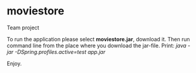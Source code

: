 # moviestore
Team project

To run the application please select **moviestore.jar**, download it. 
Then run command line from the place where you download the jar-file.
Print:
_java -jar -DSpring.profiles.active=test app.jar_

Enjoy.
